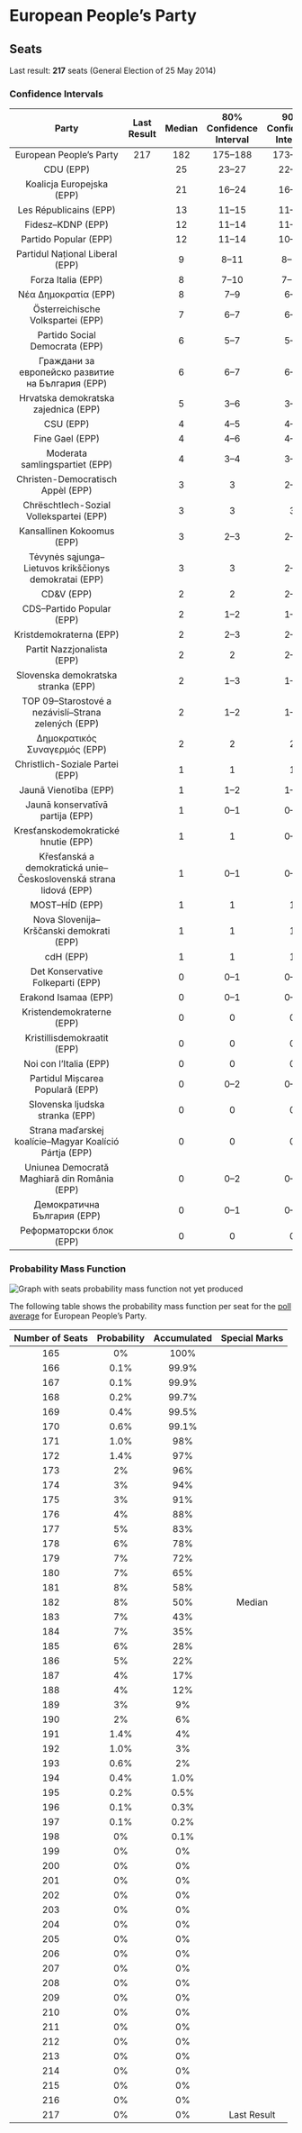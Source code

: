 # European People’s Party

## Seats

Last result: **217** seats (General Election of 25 May 2014)

### Confidence Intervals

| Party | Last Result | Median | 80% Confidence Interval | 90% Confidence Interval | 95% Confidence Interval | 99% Confidence Interval |
|:-----:|:-----------:|:------:|:-----------------------:|:-----------------------:|:-----------------------:|:-----------------------:|
| European People’s Party | 217 | 182 | 175–188 | 173–190 | 171–192 | 168–195 |
| CDU (EPP) | | 25 | 23–27 | 22–28 | 21–28 | 21–29 |
| Koalicja Europejska (EPP) | | 21 | 16–24 | 16–24 | 15–25 | 14–26 |
| Les Républicains (EPP) | | 13 | 11–15 | 11–16 | 11–16 | 10–16 |
| Fidesz–KDNP (EPP) | | 12 | 11–14 | 11–14 | 11–14 | 11–14 |
| Partido Popular (EPP) | | 12 | 11–14 | 10–15 | 10–15 | 9–16 |
| Partidul Național Liberal (EPP) | | 9 | 8–11 | 8–12 | 7–12 | 7–12 |
| Forza Italia (EPP) | | 8 | 7–10 | 7–10 | 6–11 | 6–12 |
| Νέα Δημοκρατία (EPP) | | 8 | 7–9 | 6–9 | 6–9 | 6–10 |
| Österreichische Volkspartei (EPP) | | 7 | 6–7 | 6–8 | 5–8 | 5–8 |
| Partido Social Democrata (EPP) | | 6 | 5–7 | 5–7 | 5–7 | 5–8 |
| Граждани за европейско развитие на България (EPP) | | 6 | 6–7 | 6–7 | 5–7 | 5–8 |
| Hrvatska demokratska zajednica (EPP) | | 5 | 3–6 | 3–6 | 3–6 | 3–6 |
| CSU (EPP) | | 4 | 4–5 | 4–5 | 3–6 | 3–6 |
| Fine Gael (EPP) | | 4 | 4–6 | 4–7 | 4–7 | 4–7 |
| Moderata samlingspartiet (EPP) | | 4 | 3–4 | 3–4 | 3–4 | 3–5 |
| Christen-Democratisch Appèl (EPP) | | 3 | 3 | 2–3 | 2–3 | 2–4 |
| Chrëschtlech-Sozial Vollekspartei (EPP) | | 3 | 3 | 3 | 3 | 3 |
| Kansallinen Kokoomus (EPP) | | 3 | 2–3 | 2–3 | 2–3 | 2–4 |
| Tėvynės sąjunga–Lietuvos krikščionys demokratai (EPP) | | 3 | 3 | 2–3 | 2–3 | 2–3 |
| CD&V (EPP) | | 2 | 2 | 2–3 | 2–3 | 2–3 |
| CDS–Partido Popular (EPP) | | 2 | 1–2 | 1–2 | 1–2 | 1–2 |
| Kristdemokraterna (EPP) | | 2 | 2–3 | 2–3 | 2–3 | 2–3 |
| Partit Nazzjonalista (EPP) | | 2 | 2 | 2–3 | 2–3 | 2–3 |
| Slovenska demokratska stranka (EPP) | | 2 | 1–3 | 1–3 | 1–3 | 1–3 |
| TOP 09–Starostové a nezávislí–Strana zelených (EPP) | | 2 | 1–2 | 1–2 | 1–3 | 1–3 |
| Δημοκρατικός Συναγερμός (EPP) | | 2 | 2 | 2 | 2 | 2–3 |
| Christlich-Soziale Partei (EPP) | | 1 | 1 | 1 | 1 | 1 |
| Jaunā Vienotība (EPP) | | 1 | 1–2 | 1–2 | 1–3 | 1–3 |
| Jaunā konservatīvā partija (EPP) | | 1 | 0–1 | 0–1 | 0–1 | 0–1 |
| Kresťanskodemokratické hnutie (EPP) | | 1 | 1 | 0–1 | 0–1 | 0–2 |
| Křesťanská a demokratická unie–Československá strana lidová (EPP) | | 1 | 0–1 | 0–1 | 0–1 | 0–1 |
| MOST–HÍD (EPP) | | 1 | 1 | 1 | 0–1 | 0–1 |
| Nova Slovenija–Krščanski demokrati (EPP) | | 1 | 1 | 1 | 0–1 | 0–1 |
| cdH (EPP) | | 1 | 1 | 1 | 1 | 0–1 |
| Det Konservative Folkeparti (EPP) | | 0 | 0–1 | 0–1 | 0–1 | 0–1 |
| Erakond Isamaa (EPP) | | 0 | 0–1 | 0–1 | 0–1 | 0–1 |
| Kristendemokraterne (EPP) | | 0 | 0 | 0 | 0 | 0 |
| Kristillisdemokraatit (EPP) | | 0 | 0 | 0 | 0–1 | 0–1 |
| Noi con l’Italia (EPP) | | 0 | 0 | 0 | 0 | 0 |
| Partidul Mișcarea Populară (EPP) | | 0 | 0–2 | 0–2 | 0–2 | 0–3 |
| Slovenska ljudska stranka (EPP) | | 0 | 0 | 0 | 0 | 0 |
| Strana maďarskej koalície–Magyar Koalíció Pártja (EPP) | | 0 | 0 | 0 | 0 | 0–1 |
| Uniunea Democrată Maghiară din România (EPP) | | 0 | 0–2 | 0–2 | 0–2 | 0–2 |
| Демократична България (EPP) | | 0 | 0–1 | 0–1 | 0–1 | 0–1 |
| Реформаторски блок (EPP) | | 0 | 0 | 0 | 0 | 0 |

### Probability Mass Function

![Graph with seats probability mass function not yet produced](average-2019-03-31-seats-pmf-europeanpeople’sparty.png "Seats Probability Mass Function")

The following table shows the probability mass function per seat for the [poll average](average-2019-03-31.html) for European People’s Party.

| Number of Seats | Probability | Accumulated | Special Marks |
|:---------------:|:-----------:|:-----------:|:-------------:|
| 165 | 0% | 100% |  |
| 166 | 0.1% | 99.9% |  |
| 167 | 0.1% | 99.9% |  |
| 168 | 0.2% | 99.7% |  |
| 169 | 0.4% | 99.5% |  |
| 170 | 0.6% | 99.1% |  |
| 171 | 1.0% | 98% |  |
| 172 | 1.4% | 97% |  |
| 173 | 2% | 96% |  |
| 174 | 3% | 94% |  |
| 175 | 3% | 91% |  |
| 176 | 4% | 88% |  |
| 177 | 5% | 83% |  |
| 178 | 6% | 78% |  |
| 179 | 7% | 72% |  |
| 180 | 7% | 65% |  |
| 181 | 8% | 58% |  |
| 182 | 8% | 50% | Median |
| 183 | 7% | 43% |  |
| 184 | 7% | 35% |  |
| 185 | 6% | 28% |  |
| 186 | 5% | 22% |  |
| 187 | 4% | 17% |  |
| 188 | 4% | 12% |  |
| 189 | 3% | 9% |  |
| 190 | 2% | 6% |  |
| 191 | 1.4% | 4% |  |
| 192 | 1.0% | 3% |  |
| 193 | 0.6% | 2% |  |
| 194 | 0.4% | 1.0% |  |
| 195 | 0.2% | 0.5% |  |
| 196 | 0.1% | 0.3% |  |
| 197 | 0.1% | 0.2% |  |
| 198 | 0% | 0.1% |  |
| 199 | 0% | 0% |  |
| 200 | 0% | 0% |  |
| 201 | 0% | 0% |  |
| 202 | 0% | 0% |  |
| 203 | 0% | 0% |  |
| 204 | 0% | 0% |  |
| 205 | 0% | 0% |  |
| 206 | 0% | 0% |  |
| 207 | 0% | 0% |  |
| 208 | 0% | 0% |  |
| 209 | 0% | 0% |  |
| 210 | 0% | 0% |  |
| 211 | 0% | 0% |  |
| 212 | 0% | 0% |  |
| 213 | 0% | 0% |  |
| 214 | 0% | 0% |  |
| 215 | 0% | 0% |  |
| 216 | 0% | 0% |  |
| 217 | 0% | 0% | Last Result |


